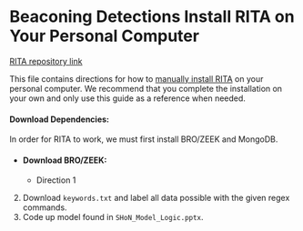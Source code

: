 # Beaconing Detections Install RITA on Your Personal Computer
[RITA repository link](https://github.com/activecm/rita)

This file contains directions for how to [manually install RITA](https://github.com/activecm/rita/blob/master/docs/Manual%20Installation.md) on your personal computer. We recommend that you complete the installation on your own and only use this guide as a reference when needed.

#### Download Dependencies:
In order for RITA to work, we must first install BRO/ZEEK and MongoDB. 
* #### Download BRO/ZEEK:
    - Direction 1



2. Download `keywords.txt` and label all data possible with the given regex commands.
3. Code up model found in `SHoN_Model_Logic.pptx`.
